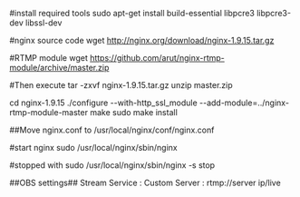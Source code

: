 #install required tools
sudo apt-get install build-essential libpcre3 libpcre3-dev libssl-dev

#nginx source code
wget http://nginx.org/download/nginx-1.9.15.tar.gz

#RTMP module
wget https://github.com/arut/nginx-rtmp-module/archive/master.zip

#Then execute
tar -zxvf nginx-1.9.15.tar.gz
unzip master.zip

cd nginx-1.9.15
./configure --with-http_ssl_module --add-module=../nginx-rtmp-module-master
make
sudo make install

##Move nginx.conf to /usr/local/nginx/conf/nginx.conf

#start nginx
sudo /usr/local/nginx/sbin/nginx

#stopped with
sudo /usr/local/nginx/sbin/nginx -s stop

##OBS settings##
Stream Service : Custom
Server	 : rtmp://server ip/live
